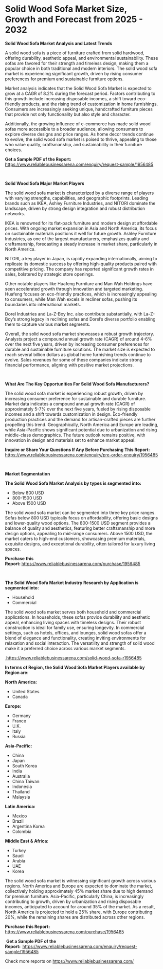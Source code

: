 <p><h1>Solid Wood Sofa Market Size, Growth and Forecast from 2025 - 2032</h1></p><p><strong>Solid Wood Sofa Market Analysis and Latest Trends</strong></p>
<p><p>A solid wood sofa is a piece of furniture crafted from solid hardwood, offering durability, aesthetic appeal, and environmental sustainability. These sofas are favored for their strength and timeless design, making them a popular choice in both traditional and modern interiors. The solid wood sofa market is experiencing significant growth, driven by rising consumer preferences for premium and sustainable furniture options.</p><p>Market analysis indicates that the Solid Wood Sofa Market is expected to grow at a CAGR of 8.2% during the forecast period. Factors contributing to this growth include increasing disposable incomes, a shift toward eco-friendly products, and the rising trend of customization in home furnishings. Consumers are increasingly seeking unique, handcrafted furniture pieces that provide not only functionality but also style and character.</p><p>Additionally, the growing influence of e-commerce has made solid wood sofas more accessible to a broader audience, allowing consumers to explore diverse designs and price ranges. As home decor trends continue to evolve, the solid wood sofa market is poised to thrive, appealing to those who value quality, craftsmanship, and sustainability in their furniture choices.</p></p>
<p><strong>Get a Sample PDF of the Report:&nbsp;</strong> <a href="https://www.reliablebusinessarena.com/enquiry/request-sample/1956485?utm_campaign=2930&utm_medium=2&utm_source=Github&utm_content=ia&utm_term=05042025&utm_id=solid-wood-sofa">https://www.reliablebusinessarena.com/enquiry/request-sample/1956485</a></p>
<p>&nbsp;</p>
<p><strong>Solid Wood Sofa Major Market Players</strong></p>
<p><p>The solid wood sofa market is characterized by a diverse range of players with varying strengths, capabilities, and geographic footprints. Leading brands such as IKEA, Ashley Furniture Industries, and NITORI dominate the landscape, driven by strong design integration and robust distribution networks.</p><p>IKEA is renowned for its flat-pack furniture and modern design at affordable prices. With ongoing market expansion in Asia and North America, its focus on sustainable materials positions it well for future growth. Ashley Furniture Industries, as one of the largest manufacturers, emphasizes quality and craftsmanship, forecasting a steady increase in market share, particularly in North America.</p><p>NITORI, a key player in Japan, is rapidly expanding internationally, aiming to replicate its domestic success by offering high-quality products paired with competitive pricing. The company has reported significant growth rates in sales, bolstered by strategic store openings.</p><p>Other notable players like Huafeng Furniture and Man Wah Holdings have seen accelerated growth through innovation and targeted marketing. Huafeng focuses on eco-friendly practices, which is increasingly appealing to consumers, while Man Wah excels in recliner sofas, pushing its boundaries into international markets.</p><p>Dorel Industries and La-Z-Boy Inc. also contribute substantially, with La-Z-Boy’s strong legacy in reclining sofas and Dorel’s diverse portfolio enabling them to capture various market segments. </p><p>Overall, the solid wood sofa market showcases a robust growth trajectory. Analysts project a compound annual growth rate (CAGR) of around 4-6% over the next five years, driven by increasing consumer preferences for durable and sustainable furniture solutions. The market size is expected to reach several billion dollars as global home furnishing trends continue to evolve. Sales revenues for some of these companies indicate strong financial performance, aligning with positive market projections.</p></p>
<p>&nbsp;</p>
<p><strong>What Are The Key Opportunities For Solid Wood Sofa Manufacturers?</strong></p>
<p><p>The solid wood sofa market is experiencing robust growth, driven by increasing consumer preference for sustainable and durable furniture. Market data indicates a compound annual growth rate (CAGR) of approximately 5-7% over the next five years, fueled by rising disposable incomes and a shift towards customization in design. Eco-friendly production practices and the demand for artisan-crafted pieces are further propelling this trend. Geographically, North America and Europe are leading, while Asia-Pacific shows significant potential due to urbanization and rising middle-class demographics. The future outlook remains positive, with innovation in design and materials set to enhance market appeal.</p></p>
<p><strong>Inquire or Share Your Questions If Any Before Purchasing This Report:</strong> <a href="https://www.reliablebusinessarena.com/enquiry/pre-order-enquiry/1956485?utm_campaign=2930&utm_medium=2&utm_source=Github&utm_content=ia&utm_term=05042025&utm_id=solid-wood-sofa">https://www.reliablebusinessarena.com/enquiry/pre-order-enquiry/1956485</a></p>
<p>&nbsp;</p>
<p><strong>Market Segmentation</strong></p>
<p><strong>The Solid Wood Sofa Market Analysis by types is segmented into:</strong></p>
<p><ul><li>Below 800 USD</li><li>800-1500 USD</li><li>Above 1500 USD</li></ul></p>
<p><p>The solid wood sofa market can be segmented into three key price ranges. Sofas below 800 USD typically focus on affordability, offering basic designs and lower-quality wood options. The 800-1500 USD segment provides a balance of quality and aesthetics, featuring better craftsmanship and more design options, appealing to mid-range consumers. Above 1500 USD, the market caters to high-end customers, showcasing premium materials, exquisite designs, and exceptional durability, often tailored for luxury living spaces.</p></p>
<p><strong>Purchase this Report:&nbsp;</strong><a href="https://www.reliablebusinessarena.com/purchase/1956485?utm_campaign=2930&utm_medium=2&utm_source=Github&utm_content=ia&utm_term=05042025&utm_id=solid-wood-sofa">https://www.reliablebusinessarena.com/purchase/1956485</a></p>
<p>&nbsp;</p>
<p><strong>The Solid Wood Sofa Market Industry Research by Application is segmented into:</strong></p>
<p><ul><li>Household</li><li>Commercial</li></ul></p>
<p><p>The solid wood sofa market serves both household and commercial applications. In households, these sofas provide durability and aesthetic appeal, enhancing living spaces with timeless designs. Their robust construction is ideal for family use, ensuring longevity. In commercial settings, such as hotels, offices, and lounges, solid wood sofas offer a blend of elegance and functionality, creating inviting environments for relaxation and social interaction. The versatility and strength of solid wood make it a preferred choice across various market segments.</p></p>
<p><a href="https://www.reliablebusinessarena.com/solid-wood-sofa-r1956485?utm_campaign=2930&utm_medium=2&utm_source=Github&utm_content=ia&utm_term=05042025&utm_id=solid-wood-sofa">&nbsp;https://www.reliablebusinessarena.com/solid-wood-sofa-r1956485</a></p>
<p><strong>In terms of Region, the Solid Wood Sofa Market Players available by Region are:</strong></p>
<p>
    <p> <strong> North America: </strong>
        <ul>
            <li>United States</li>
            <li>Canada</li>
        </ul>
        </p> 
    <p> <strong> Europe: </strong>
        <ul>
            <li>Germany</li>
            <li>France</li>
            <li>U.K.</li>
            <li>Italy</li>
            <li>Russia</li>
        </ul>
        </p> 
    <p> <strong> Asia-Pacific: </strong>
        <ul>
            <li>China</li>
            <li>Japan</li>
            <li>South Korea</li>
            <li>India</li>
            <li>Australia</li>
            <li>China Taiwan</li>
            <li>Indonesia</li>
            <li>Thailand</li>
            <li>Malaysia</li>
        </ul>
        </p> 
    <p> <strong> Latin America: </strong>
        <ul>
            <li>Mexico</li>
            <li>Brazil</li>
            <li>Argentina Korea</li>
            <li>Colombia</li>
        </ul>
        </p> 
    <p> <strong> Middle East & Africa: </strong>
        <ul>
            <li>Turkey</li>
            <li>Saudi</li>
            <li>Arabia</li>
            <li>UAE</li>
            <li>Korea</li>
        </ul>
    </p>
    </p>
<p><p>The solid wood sofa market is witnessing significant growth across various regions. North America and Europe are expected to dominate the market, collectively holding approximately 45% market share due to high demand for premium furniture. Asia-Pacific, particularly China, is increasingly contributing to growth, driven by urbanization and rising disposable incomes, anticipated to account for around 35% of the market. As a result, North America is projected to hold a 25% share, with Europe contributing 20%, while the remaining shares are distributed across other regions.</p></p>
<p><strong>Purchase this Report: </strong><a href="https://www.reliablebusinessarena.com/purchase/1956485?utm_campaign=2930&utm_medium=2&utm_source=Github&utm_content=ia&utm_term=05042025&utm_id=solid-wood-sofa">https://www.reliablebusinessarena.com/purchase/1956485</a></p>
<p>&nbsp;<strong>Get a Sample PDF of the Report:&nbsp;&nbsp;</strong><a href="https://www.reliablebusinessarena.com/enquiry/request-sample/1956485?utm_campaign=2930&utm_medium=2&utm_source=Github&utm_content=ia&utm_term=05042025&utm_id=solid-wood-sofa">https://www.reliablebusinessarena.com/enquiry/request-sample/1956485</a></p>
<p><strong></strong></p>
<p>Check more reports on <a href="https://www.reliablebusinessarena.com/?utm_campaign=2930&utm_medium=2&utm_source=Github&utm_content=ia&utm_term=05042025&utm_id=solid-wood-sofa">https://www.reliablebusinessarena.com/</a></p>